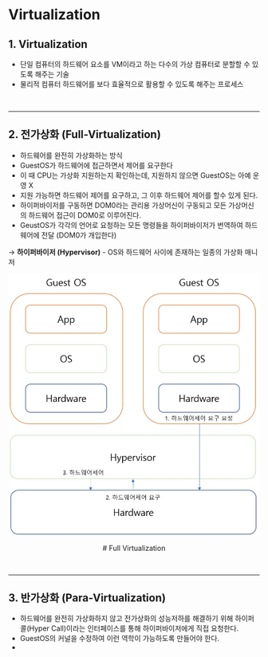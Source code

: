 # Virtualization
## **1. Virtualization**
* 단일 컴퓨터의 하드웨어 요소를 VM이라고 하는 다수의 가상 컴퓨터로 분할할 수 있도록 해주는 기술
* 물리적 컴퓨터 하드웨어를 보다 효율적으로 활용할 수 있도록 해주는 프로세스

<br>

***

## **2. 전가상화 (Full-Virtualization)**
* 하드웨어를 완전히 가상화하는 방식
* GuestOS가 하드웨어에 접근하면서 제어를 요구한다
* 이 때 CPU는 가상화 지원하는지 확인하는데, 지원하지 않으면 GuestOS는 아예 운영 X
* 지원 가능하면 하드웨어 제어를 요구하고, 그 이후 하드웨어 제어를 할수 있게 된다.
* 하이퍼바이저를 구동하면 DOM0라는 관리용 가상머신이 구동되고 모든 가상머신의 하드웨어 접근이 DOM0로 이루어진다.
* GeustOS가 각각의 언어로 요청하는 모든 명령들을 하이퍼바이저가 번역하여 하드웨어에 전달 (DOM0가 개입한다)

→ **하이퍼바이저 (Hypervisor)** - OS와 하드웨어 사이에 존재하는 일종의 가상화 매니저

<p align = "center">
    <img src="Pictures\Full Virtualization.jpg">
    </p>
    <p align = "center"> # Full Virtualization </p>

<br>

***

## **3. 반가상화 (Para-Virtualization)**
* 하드웨어를 완전히 가상화하지 않고 전가상화의 성능저하를 해결하기 위해 하이퍼콜(Hyper Call)이라는 인터페이스를 통해 하이퍼바이저에게 직접 요청한다.
* GuestOS의 커널을 수정하여 이런 역학이 가능하도록 만들어야 한다.
* 


